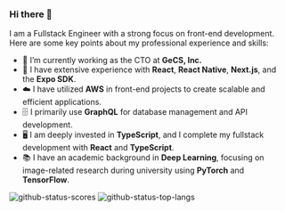 ### Hi there 👋

I am a Fullstack Engineer with a strong focus on front-end development. Here are some key points about my professional experience and skills:

- 🔭 I’m currently working as the CTO at **GeCS, Inc.**
- 🌱 I have extensive experience with **React**, **React Native**, **Next.js**, and the **Expo SDK**.
- ☁️ I have utilized **AWS** in front-end projects to create scalable and efficient applications.
- 🗄️ I primarily use **GraphQL** for database management and API development.
- 🖥️ I am deeply invested in **TypeScript**, and I complete my fullstack development with **React** and **TypeScript**.
- 📚 I have an academic background in **Deep Learning**, focusing on image-related research during university using **PyTorch** and **TensorFlow**.

![github-status-scores](https://github-readme-stats-chi-liard-92.vercel.app/api?username=TakaoNarikawa&count_private=true)
![github-status-top-langs](https://github-readme-stats-chi-liard-92.vercel.app/api/top-langs/?username=TakaoNarikawa&size_weight=0.5&count_weight=0.5)

